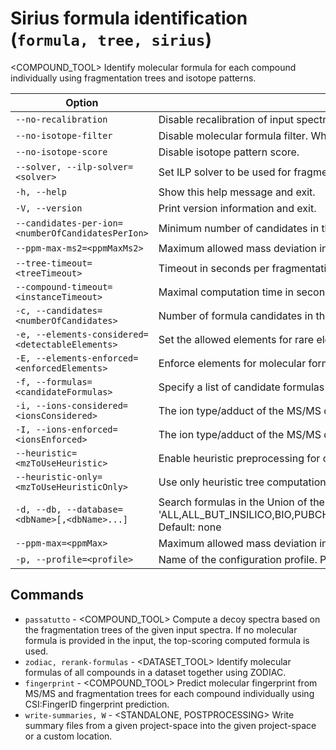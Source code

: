 # Sirius formula identification (`formula, tree, sirius`)

<COMPOUND_TOOL> Identify molecular formula for each compound individually using fragmentation trees and isotope patterns.

| Option                                            | Description                                                                                                                                                                                                                                                                                                                                                                                                                                                               |
|---------------------------------------------------|---------------------------------------------------------------------------------------------------------------------------------------------------------------------------------------------------------------------------------------------------------------------------------------------------------------------------------------------------------------------------------------------------------------------------------------------------------------------------|
| `--no-recalibration`                              | Disable recalibration of input spectra.                                                                                                                                                                                                                                                                                                                                                                                                                                   |
| `--no-isotope-filter`                             | Disable molecular formula filter. When filtering is enabled, molecular formulas are excluded if their theoretical isotope pattern does not match the theoretical one, even if their MS/MS pattern has a high score.                                                                                                                                                                                                                                                       |
| `--no-isotope-score`                              | Disable isotope pattern score.                                                                                                                                                                                                                                                                                                                                                                                                                                            |
| `--solver, --ilp-solver=<solver>`                 | Set ILP solver to be used for fragmentation computation. Valid values: 'CLP' (included), 'CPLEX', 'GUROBI'. For GUROBI and CPLEX, environment variables need to be configured (see Manual).                                                                                                                                                                                                                                                                               |
| `-h, --help`                                      | Show this help message and exit.                                                                                                                                                                                                                                                                                                                                                                                                                                          |
| `-V, --version`                                   | Print version information and exit.                                                                                                                                                                                                                                                                                                                                                                                                                                       |
| `--candidates-per-ion=<numberOfCandidatesPerIon>` | Minimum number of candidates in the output for each ionization. Set to force the output of results for each possible ionization, even if not part of the highest-ranked results. Default: 1                                                                                                                                                                                                                                                                               |
| `--ppm-max-ms2=<ppmMaxMs2>`                       | Maximum allowed mass deviation in ppm for decomposing masses in MS2. If not specified, the same value as for the MS1 is used. Default: 10.0 ppm                                                                                                                                                                                                                                                                                                                           |
| `--tree-timeout=<treeTimeout>`                    | Timeout in seconds per fragmentation tree computations. 0 for an infinite amount of time. Default: 0                                                                                                                                                                                                                                                                                                                                                                      |
| `--compound-timeout=<instanceTimeout>`            | Maximal computation time in seconds for a single compound. 0 for an infinite amount of time. Default: 0                                                                                                                                                                                                                                                                                                                                                                   |
| `-c, --candidates=<numberOfCandidates>`           | Number of formula candidates in the output. Default: 10                                                                                                                                                                                                                                                                                                                                                                                                                   |
| `-e, --elements-considered=<detectableElements>`  | Set the allowed elements for rare element detection. Example: `SBrClBSe` to allow the elements S, Br, Cl, B, and Se. Default: S, Br, Cl, B, Se                                                                                                                                                                                                                                                                                                                            |
| `-E, --elements-enforced=<enforcedElements>`      | Enforce elements for molecular formula determination. Example: CHNOPSCl to allow the elements C, H, N, O, P, S, and Cl. Add numbers in brackets to restrict the minimal and maximal allowed occurrence of these elements: CHNOP[5]S[8]Cl[1-2]. When one number is given, then it is interpreted as an upper bound. Default: C, H, N, O, P                                                                                                                                 |
| `-f, --formulas=<candidateFormulas>`              | Specify a list of candidate formulas the method should use. Omit this option if you want to consider all possible molecular formulas. Default: null                                                                                                                                                                                                                                                                                                                       |
| `-i, --ions-considered=<ionsConsidered>`          | The ion type/adduct of the MS/MS data. Example: [M+H]+, [M-H]-, [M+Cl]-, [M+Na]+, [M]+. You can also provide a comma-separated list of adducts. Default: [M+H]+,[M+K]+,[M+Na]+,[M+H-H2O]+,[M+H-H4O2]+,[M+NH4]+,[M-H]-,[M+Cl]-,[M-H2O-H]-,[M+Br]-                                                                                                                                                                                                                          |
| `-I, --ions-enforced=<ionsEnforced>`              | The ion type/adduct of the MS/MS data. Example: [M+H]+, [M-H]-, [M+Cl]-, [M+Na]+, [M]+. You can also provide a comma-separated list of adducts. Default: none                                                                                                                                                                                                                                                                                                             |
| `--heuristic=<mzToUseHeuristic>`                  | Enable heuristic preprocessing for compounds >= the specified m/z. Default: 300                                                                                                                                                                                                                                                                                                                                                                                           |
| `--heuristic-only=<mzToUseHeuristicOnly>`         | Use only heuristic tree computation for compounds >= the specified m/z. Default: 650                                                                                                                                                                                                                                                                                                                                                                                      |
| `-d, --db, --database=<dbName>[,<dbName>...]`     | Search formulas in the Union of the given databases. If no database is given, all possible molecular formulas will be respected (no database is used). Example: possible DBs: 'ALL,ALL_BUT_INSILICO,BIO,PUBCHEM,MESH,HMDB,KNAPSACK,CHEBI,PUBMED,KEGG,HSDB,MACONDA,METACYC,GNPS,ZINCBIO,UNDP,YMDB,PLANTCYC,NORMAN,ADDITIONAL,PUBCHEMANNOTATIONBIO,PUBCHEMANNOTATIONDRUG,PUBCHEMANNOTATIONSAFETYANDTOXIC,PUBCHEMANNOTATIONFOOD,KEGGMINE,ECOCYCMINE,YMDBMINE'. Default: none |
| `--ppm-max=<ppmMax>`                              | Maximum allowed mass deviation in ppm for decomposing masses. Default: 10.0 ppm                                                                                                                                                                                                                                                                                                                                                                                           |
| `-p, --profile=<profile>`                         | Name of the configuration profile. Predefined profiles are: `default`, 'qtof', 'orbitrap', 'fticr'. Default: default                                                                                                                                                                                                                                                                                                                                                      |

## Commands

- `passatutto` - <COMPOUND_TOOL> Compute a decoy spectra based on the fragmentation trees of the given input spectra. If no molecular formula is provided in the input, the top-scoring computed formula is used.
- `zodiac, rerank-formulas` - <DATASET_TOOL> Identify molecular formulas of all compounds in a dataset together using ZODIAC.
- `fingerprint` - <COMPOUND_TOOL> Predict molecular fingerprint from MS/MS and fragmentation trees for each compound individually using CSI:FingerID fingerprint prediction.
- `write-summaries, W` - <STANDALONE, POSTPROCESSING> Write summary files from a given project-space into the given project-space or a custom location.
